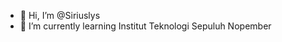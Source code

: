 - 👋 Hi, I’m @Siriuslys
- 🌱 I’m currently learning Institut Teknologi Sepuluh Nopember


<!---
Siriuslys/Siriuslys is a ✨ special ✨ repository because its `README.md` (this file) appears on your GitHub profile.
You can click the Preview link to take a look at your changes.
--->
